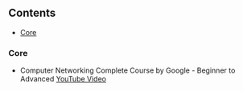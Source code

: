## Contents

* [Core](#core)

### Core
* Computer Networking Complete Course by Google - Beginner to Advanced [YouTube Video](https://youtu.be/QKfk7YFILws)
